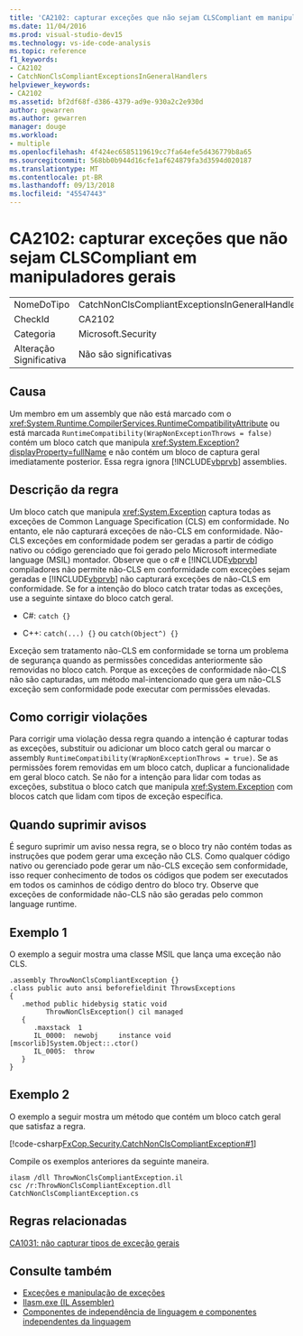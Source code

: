 ```yaml
---
title: 'CA2102: capturar exceções que não sejam CLSCompliant em manipuladores gerais'
ms.date: 11/04/2016
ms.prod: visual-studio-dev15
ms.technology: vs-ide-code-analysis
ms.topic: reference
f1_keywords:
- CA2102
- CatchNonClsCompliantExceptionsInGeneralHandlers
helpviewer_keywords:
- CA2102
ms.assetid: bf2df68f-d386-4379-ad9e-930a2c2e930d
author: gewarren
ms.author: gewarren
manager: douge
ms.workload:
- multiple
ms.openlocfilehash: 4f424ec6585119619cc7fa64efe5d436779b8a65
ms.sourcegitcommit: 568bb0b944d16cfe1af624879fa3d3594d020187
ms.translationtype: MT
ms.contentlocale: pt-BR
ms.lasthandoff: 09/13/2018
ms.locfileid: "45547443"
---
```

# <a name="ca2102-catch-non-clscompliant-exceptions-in-general-handlers"></a>CA2102: capturar exceções que não sejam CLSCompliant em manipuladores gerais

|||
|-|-|
|NomeDoTipo|CatchNonClsCompliantExceptionsInGeneralHandlers|
|CheckId|CA2102|
|Categoria|Microsoft.Security|
|Alteração Significativa|Não são significativas|

## <a name="cause"></a>Causa
 Um membro em um assembly que não está marcado com o <xref:System.Runtime.CompilerServices.RuntimeCompatibilityAttribute> ou está marcada `RuntimeCompatibility(WrapNonExceptionThrows = false)` contém um bloco catch que manipula <xref:System.Exception?displayProperty=fullName> e não contém um bloco de captura geral imediatamente posterior. Essa regra ignora [!INCLUDE[vbprvb](../code-quality/includes/vbprvb_md.md)] assemblies.

## <a name="rule-description"></a>Descrição da regra
 Um bloco catch que manipula <xref:System.Exception> captura todas as exceções de Common Language Specification (CLS) em conformidade. No entanto, ele não capturará exceções de não-CLS em conformidade. Não-CLS exceções em conformidade podem ser geradas a partir de código nativo ou código gerenciado que foi gerado pelo Microsoft intermediate language (MSIL) montador. Observe que o c# e [!INCLUDE[vbprvb](../code-quality/includes/vbprvb_md.md)] compiladores não permite não-CLS em conformidade com exceções sejam geradas e [!INCLUDE[vbprvb](../code-quality/includes/vbprvb_md.md)] não capturará exceções de não-CLS em conformidade. Se for a intenção do bloco catch tratar todas as exceções, use a seguinte sintaxe do bloco catch geral.

- C#: `catch {}`

- C++: `catch(...) {}` ou `catch(Object^) {}`

 Exceção sem tratamento não-CLS em conformidade se torna um problema de segurança quando as permissões concedidas anteriormente são removidas no bloco catch. Porque as exceções de conformidade não-CLS não são capturadas, um método mal-intencionado que gera um não-CLS exceção sem conformidade pode executar com permissões elevadas.

## <a name="how-to-fix-violations"></a>Como corrigir violações
 Para corrigir uma violação dessa regra quando a intenção é capturar todas as exceções, substituir ou adicionar um bloco catch geral ou marcar o assembly `RuntimeCompatibility(WrapNonExceptionThrows = true)`. Se as permissões forem removidas em um bloco catch, duplicar a funcionalidade em geral bloco catch. Se não for a intenção para lidar com todas as exceções, substitua o bloco catch que manipula <xref:System.Exception> com blocos catch que lidam com tipos de exceção específica.

## <a name="when-to-suppress-warnings"></a>Quando suprimir avisos
 É seguro suprimir um aviso nessa regra, se o bloco try não contém todas as instruções que podem gerar uma exceção não CLS. Como qualquer código nativo ou gerenciado pode gerar um não-CLS exceção sem conformidade, isso requer conhecimento de todos os códigos que podem ser executados em todos os caminhos de código dentro do bloco try. Observe que exceções de conformidade não-CLS não são geradas pelo common language runtime.

## <a name="example-1"></a>Exemplo 1
 O exemplo a seguir mostra uma classe MSIL que lança uma exceção não CLS.

```
.assembly ThrowNonClsCompliantException {}
.class public auto ansi beforefieldinit ThrowsExceptions
{
   .method public hidebysig static void
         ThrowNonClsException() cil managed
   {
      .maxstack  1
      IL_0000:  newobj     instance void [mscorlib]System.Object::.ctor()
      IL_0005:  throw
   }
}
```

## <a name="example-2"></a>Exemplo 2
 O exemplo a seguir mostra um método que contém um bloco catch geral que satisfaz a regra.

 [!code-csharp[FxCop.Security.CatchNonClsCompliantException#1](../code-quality/codesnippet/CSharp/ca2102-catch-non-clscompliant-exceptions-in-general-handlers_1.cs)]

 Compile os exemplos anteriores da seguinte maneira.

```
ilasm /dll ThrowNonClsCompliantException.il
csc /r:ThrowNonClsCompliantException.dll CatchNonClsCompliantException.cs
```

## <a name="related-rules"></a>Regras relacionadas
 [CA1031: não capturar tipos de exceção gerais](../code-quality/ca1031-do-not-catch-general-exception-types.md)

## <a name="see-also"></a>Consulte também

- [Exceções e manipulação de exceções](/dotnet/csharp/programming-guide/exceptions/exceptions-and-exception-handling)
- [Ilasm.exe (IL Assembler)](/dotnet/framework/tools/ilasm-exe-il-assembler)
- [Componentes de independência de linguagem e componentes independentes da linguagem](/dotnet/standard/language-independence-and-language-independent-components)
